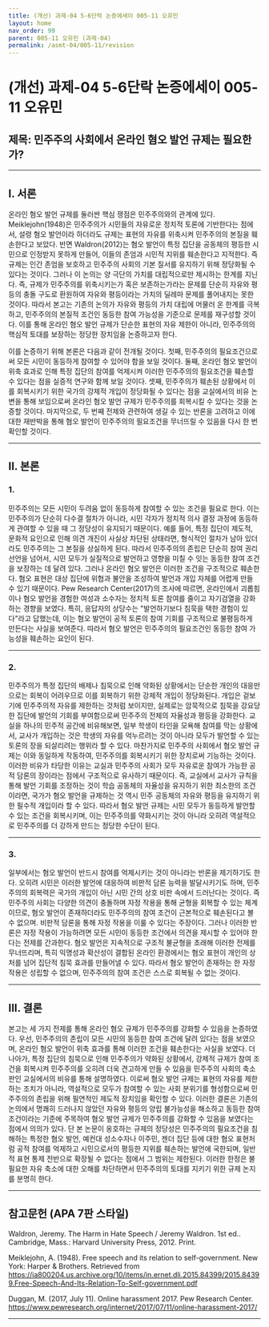 ```yaml
---
title: (개선) 과제-04 5-6단락 논증에세이 005-11 오유민
layout: home
nav_order: 99
parent: 005-11 오유민 (과제-04)
permalink: /asmt-04/005-11/revision
---
```


# (개선) 과제-04 5-6단락 논증에세이 005-11 오유민 

## 제목: 민주주의 사회에서 온라인 혐오 발언 규제는 필요한가?

---

## I. 서론

온라인 혐오 발언 규제를 둘러싼 핵심 쟁점은 민주주의와의 관계에 있다. Meiklejohn(1948)은 민주주의가 시민들의 자유로운 정치적 토론에 기반한다는 점에서, 설령 혐오 발언이라 하더라도 규제는 표현의 자유를 위축시켜 민주주의의 본질을 훼손한다고 보았다. 반면 Waldron(2012)는 혐오 발언이 특정 집단을 공동체의 평등한 시민으로 인정받지 못하게 만들어, 이들의 존엄과 시민적 지위를 훼손한다고 지적한다. 즉 규제는 인간 존엄을 보호하고 민주주의 사회의 기본 질서를 유지하기 위해 정당화될 수 있다는 것이다. 그러나 이 논의는 양 극단의 가치를 대립적으로만 제시하는 한계를 지닌다. 즉, 규제가 민주주의를 위축시키는가 혹은 보존하는가라는 문제를 단순히 자유와 평등의 충돌 구도로 환원하여 자유와 평등이라는 가치의 딜레마 문제를 풀어내지는 못한 것이다. 따라서 본고는 기존의 논의가 자유와 평등의 가치 대립에 머물러 온 한계를 극복하고, 민주주의의 본질적 조건인 동등한 참여 가능성을 기준으로 문제를 재구성할 것이다. 이를 통해 온라인 혐오 발언 규제가 단순한 표현의 자유 제한이 아니라, 민주주의의 핵심적 토대를 보장하는 정당한 장치임을 논증하고자 한다.

이를 논증하기 위해 본론은 다음과 같이 전개될 것이다. 첫째, 민주주의의 필요조건으로써 모든 시민이 동등하게 참여할 수 있어야 함을 보일 것이다. 둘째, 온라인 혐오 발언이 위축 효과로 인해 특정 집단의 참여를 억제시켜 이러한 민주주의의 필요조건을 훼손할 수 있다는 점을 실증적 연구와 함께 보일 것이다. 셋째, 민주주의가 훼손된 상황에서 이를 회복시키기 위한 국가의 강제적 개입이 정당화될 수 있다는 점을 교실에서의 비유 논변을 통해 보임으로써 온라인 혐오 발언 규제가 민주주의를 회복시킬 수 있다는 것을 논증할 것이다. 마지막으로, 두 번째 전제와 관련하여 생길 수 있는 반론을 고려하고 이에 대한 재반박을 통해 혐오 발언이 민주주의의 필요조건을 무너뜨릴 수 있음을 다시 한 번 확인할 것이다. 

---

## II. 본론

### 1.

민주주의는 모든 시민이 두려움 없이 동등하게 참여할 수 있는 조건을 필요로 한다. 이는 민주주의가 단순히 다수결 절차가 아니라, 시민 각자가 정치적 의사 결정 과정에 동등하게 관여할 수 있을 때 그 정당성이 유지되기 때문이다. 예를 들어, 특정 집단이 제도적, 문화적 요인으로 인해 의견 개진이 사실상 차단된 상태라면, 형식적인 절차가 남아 있더라도 민주주의는 그 본질을 상실하게 된다. 따라서 민주주의의 존립은 단순히 참여 권리 선언을 넘어서, 시민 모두가 실질적으로 발언하고 영향을 미칠 수 잇는 동등한 참여 조건을 보장하는 데 달려 있다. 그러나 온라인 혐오 발언은 이러한 조건을 구조적으로 훼손한다. 혐오 표현은 대상 집단에 위협과 불안을 조성하여 발언과 개입 자체를 어렵게 만들 수 있기 때문이다. Pew Research Center(2017)의 조사에 따르면, 온라인에서 괴롭힘이나 혐오 발언을 경험한 여성과 소수자는 정치적 토론 참여를 줄이고 자기검열을 강화하는 경향을 보였다. 특히, 응답자의 상당수는 "발언하기보다 침묵을 택한 경험이 있다"라고 답했는데, 이는 혐오 발언이 공적 토론의 참여 기회를 구조적으로 불평등하게 만든다는 사실을 보여준다. 따라서 혐오 발언은 민주주의의 필요조건인 동등한 참여 가능성을 훼손하는 요인이 된다. 

---

### 2.

민주주의가 특정 집단의 배제나 침묵으로 인해 약화된 상황에서는 단순한 개인의 대응만으로는 회복이 어려우므로 이를 회복하기 위한 강제적 개입이 정당화된다. 개입은 겉보기에 민주주의적 자유를 제한하는 것처럼 보이지만, 실제로는 암묵적으로 침묵을 강요당한 집단에 발언의 기회를 부여함으로써 민주주의 전체의 자율성과 평등을 강화한다. 교실을 하나의 민주적 공간에 비유해보면, 일부 학생이 타인을 모욕해 참여를 막는 상황에서, 교사가 개입하는 것은 학생의 자유를 억누르려는 것이 아니라 모두가 발언할 수 있는 토론의 장을 되살리려는 행위라 할 수 있다. 마찬가지로 민주주의 사회에서 혐오 발언 규제는 이와 동일하게 작동하여, 민주주의를 회복시키기 위한 장치로써 기능하는 것이다. 이러한 비유가 타당한 이유는 교실과 민주주의 사회가 모두 자유로운 참여가 가능한 공적 담론의 장이라는 점에서 구조적으로 유사하기 때문이다. 즉, 교실에서 교사가 규칙을 통해 발언 기회를 조정하는 것이 학습 공동체의 자율성을 유지하기 위한 최소한의 조건이라면, 국가가 혐오 발언을 규제하는 것 역시 민주 공동체의 자유와 평등을 유지하기 위한 필수적 개입이라 할 수 있다. 따라서 혐오 발언 규제는 시민 모두가 동등하게 발언할 수 있는 조건을 회복시키며, 이는 민주주의를 약화시키는 것이 아니라 오히려 역설적으로 민주주의를 더 강하게 만드는 정당한 수단이 된다. 

---

### 3.

일부에서는 혐오 발언이 반드시 참여를 억제시키는 것이 아니라는 반론을 제기하기도 한다. 오히려 시민은 이러한 발언에 대응하여 비판적 담론 능력을 발달시키기도 하며, 민주주의의 회복력은 국가의 개입이 아닌 시민 간의 상호 비판 속에서 드러난다는 것이다. 즉 민주주의 사회는 다양한 의견이 충돌하며 자정 작용을 통해 균형을 회복할 수 있는 체계이므로, 혐오 발언이 존재하더라도 민주주의의 참여 조건이 근본적으로 훼손된다고 볼 수 없으며. 비판적 담론을 통해 자정 작용을 이룰 수 있다는 주장이다. 그러나 이러한 반론은 자정 작용이 가능하려면 모든 시민이 동등한 조건에서 의견을 제시할 수 있어야 한다는 전제를 간과한다. 혐오 발언은 지속적으로 구조적 불균형을 초래해 이러한 전제를 무너뜨리며, 특히 익명성과 확산성이 결합된 온라인 환경에서는 혐오 표현이 개인의 상처를 넘어 집단적 침묵 효과를 만들어낼 수 있다. 따라서 혐오 발언이 존재하는 한 자정 작용은 성립할 수 없으며, 민주주의의 참여 조건은 스스로 회복될 수 없는 것이다.  

---

## III. 결론

본고는 세 가지 전제를 통해 온라인 혐오 규제가 민주주의를 강화할 수 있음을 논증하였다. 우선, 민주주의의 존립이 모든 시민의 동등한 참여 조건에 달려 있다는 점을 보였으며, 온라인 혐오 발언이 위축 효과를 통해 이러한 조건을 훼손한다는 사실을 보였다. 더 나아가, 특정 집단의 침묵으로 인해 민주주의가 약화된 상황에서, 강제적 규제가 참여 조건을 회복시켜 민주주의를 오히려 더욱 견고하게 만들 수 있음을 민주주의 사회의 축소판인 교실에서의 비유를 통해 설명하였다. 이로써 혐오 발언 규제는 표현의 자유를 제한하는 조치가 아니라, 역설적으로 모두가 참여할 수 있는 사회 분위기를 형성함으로써 민주주의의 존립을 위해 필연적인 제도적 장치임을 확인할 수 있다. 이러한 결론은 기존의 논의에서 명쾌히 드러나지 않았던 자유와 평등의 양립 불가능성을 해소하고 동등한 참여 조건이라는 기준에 주목하여 혐오 발언 규제가 민주주의를 강화할 수 있음을 보였다는 점에서 의의가 있다. 단 본 논문이 옹호하는 규제의 정당성은 민주주의의 필요조건을 침해하는 특정한 혐오 발언, 예컨대 성소수자나 이주민, 젠더 집단 등에 대한 혐오 표현처럼 공적 참여를 억제하고 시민으로서의 평등한 지위를 훼손하는 발언에 국한되며, 일반적 표현 통제 전반으로 확장될 수 없다는 점에서 그 범위는 제한된다. 이러한 한정은 불필요한 자유 축소에 대한 오해를 차단하면서 민주주의의 토대를 지키기 위한 규제 논지를 분명히 한다.

---

## 참고문헌 (APA 7판 스타일)

Waldron, Jeremy. The Harm in Hate Speech / Jeremy Waldron. 1st ed.. Cambridge, Mass.: Harvard University Press, 2012. Print.

Meiklejohn, A. (1948). Free speech and its relation to self-government. New York: Harper & Brothers. Retrieved from https://ia800204.us.archive.org/10/items/in.ernet.dli.2015.84399/2015.84399.Free-Speech-And-Its-Relation-To-Self-government.pdf

Duggan, M. (2017, July 11). Online harassment 2017. Pew Research Center. https://www.pewresearch.org/internet/2017/07/11/online-harassment-2017/

---
